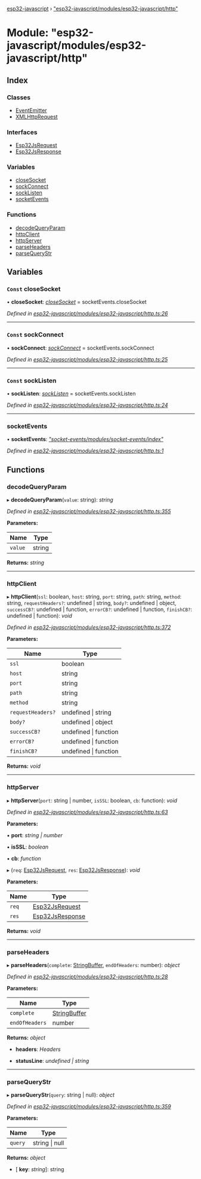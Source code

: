 [esp32-javascript](../README.md) › ["esp32-javascript/modules/esp32-javascript/http"](_esp32_javascript_modules_esp32_javascript_http_.md)

# Module: "esp32-javascript/modules/esp32-javascript/http"

## Index

### Classes

* [EventEmitter](../classes/_esp32_javascript_modules_esp32_javascript_http_.eventemitter.md)
* [XMLHttpRequest](../classes/_esp32_javascript_modules_esp32_javascript_http_.xmlhttprequest.md)

### Interfaces

* [Esp32JsRequest](../interfaces/_esp32_javascript_modules_esp32_javascript_http_.esp32jsrequest.md)
* [Esp32JsResponse](../interfaces/_esp32_javascript_modules_esp32_javascript_http_.esp32jsresponse.md)

### Variables

* [closeSocket](_esp32_javascript_modules_esp32_javascript_http_.md#const-closesocket)
* [sockConnect](_esp32_javascript_modules_esp32_javascript_http_.md#const-sockconnect)
* [sockListen](_esp32_javascript_modules_esp32_javascript_http_.md#const-socklisten)
* [socketEvents](_esp32_javascript_modules_esp32_javascript_http_.md#socketevents)

### Functions

* [decodeQueryParam](_esp32_javascript_modules_esp32_javascript_http_.md#decodequeryparam)
* [httpClient](_esp32_javascript_modules_esp32_javascript_http_.md#httpclient)
* [httpServer](_esp32_javascript_modules_esp32_javascript_http_.md#httpserver)
* [parseHeaders](_esp32_javascript_modules_esp32_javascript_http_.md#parseheaders)
* [parseQueryStr](_esp32_javascript_modules_esp32_javascript_http_.md#parsequerystr)

## Variables

### `Const` closeSocket

• **closeSocket**: *[closeSocket](_socket_events_modules_socket_events_index_.md#closesocket)* = socketEvents.closeSocket

*Defined in [esp32-javascript/modules/esp32-javascript/http.ts:26](https://github.com/marcelkottmann/esp32-javascript/blob/801e1cb/components/esp32-javascript/modules/esp32-javascript/http.ts#L26)*

___

### `Const` sockConnect

• **sockConnect**: *[sockConnect](_socket_events_modules_socket_events_index_.md#sockconnect)* = socketEvents.sockConnect

*Defined in [esp32-javascript/modules/esp32-javascript/http.ts:25](https://github.com/marcelkottmann/esp32-javascript/blob/801e1cb/components/esp32-javascript/modules/esp32-javascript/http.ts#L25)*

___

### `Const` sockListen

• **sockListen**: *[sockListen](_socket_events_modules_socket_events_index_.md#socklisten)* = socketEvents.sockListen

*Defined in [esp32-javascript/modules/esp32-javascript/http.ts:24](https://github.com/marcelkottmann/esp32-javascript/blob/801e1cb/components/esp32-javascript/modules/esp32-javascript/http.ts#L24)*

___

###  socketEvents

• **socketEvents**: *["socket-events/modules/socket-events/index"](_socket_events_modules_socket_events_index_.md)*

*Defined in [esp32-javascript/modules/esp32-javascript/http.ts:1](https://github.com/marcelkottmann/esp32-javascript/blob/801e1cb/components/esp32-javascript/modules/esp32-javascript/http.ts#L1)*

## Functions

###  decodeQueryParam

▸ **decodeQueryParam**(`value`: string): *string*

*Defined in [esp32-javascript/modules/esp32-javascript/http.ts:355](https://github.com/marcelkottmann/esp32-javascript/blob/801e1cb/components/esp32-javascript/modules/esp32-javascript/http.ts#L355)*

**Parameters:**

Name | Type |
------ | ------ |
`value` | string |

**Returns:** *string*

___

###  httpClient

▸ **httpClient**(`ssl`: boolean, `host`: string, `port`: string, `path`: string, `method`: string, `requestHeaders?`: undefined | string, `body?`: undefined | object, `successCB?`: undefined | function, `errorCB?`: undefined | function, `finishCB?`: undefined | function): *void*

*Defined in [esp32-javascript/modules/esp32-javascript/http.ts:372](https://github.com/marcelkottmann/esp32-javascript/blob/801e1cb/components/esp32-javascript/modules/esp32-javascript/http.ts#L372)*

**Parameters:**

Name | Type |
------ | ------ |
`ssl` | boolean |
`host` | string |
`port` | string |
`path` | string |
`method` | string |
`requestHeaders?` | undefined &#124; string |
`body?` | undefined &#124; object |
`successCB?` | undefined &#124; function |
`errorCB?` | undefined &#124; function |
`finishCB?` | undefined &#124; function |

**Returns:** *void*

___

###  httpServer

▸ **httpServer**(`port`: string | number, `isSSL`: boolean, `cb`: function): *void*

*Defined in [esp32-javascript/modules/esp32-javascript/http.ts:63](https://github.com/marcelkottmann/esp32-javascript/blob/801e1cb/components/esp32-javascript/modules/esp32-javascript/http.ts#L63)*

**Parameters:**

▪ **port**: *string | number*

▪ **isSSL**: *boolean*

▪ **cb**: *function*

▸ (`req`: [Esp32JsRequest](../interfaces/_esp32_javascript_modules_esp32_javascript_http_.esp32jsrequest.md), `res`: [Esp32JsResponse](../interfaces/_esp32_javascript_modules_esp32_javascript_http_.esp32jsresponse.md)): *void*

**Parameters:**

Name | Type |
------ | ------ |
`req` | [Esp32JsRequest](../interfaces/_esp32_javascript_modules_esp32_javascript_http_.esp32jsrequest.md) |
`res` | [Esp32JsResponse](../interfaces/_esp32_javascript_modules_esp32_javascript_http_.esp32jsresponse.md) |

**Returns:** *void*

___

###  parseHeaders

▸ **parseHeaders**(`complete`: [StringBuffer](../classes/_esp32_javascript_modules_esp32_javascript_stringbuffer_.stringbuffer.md), `endOfHeaders`: number): *object*

*Defined in [esp32-javascript/modules/esp32-javascript/http.ts:28](https://github.com/marcelkottmann/esp32-javascript/blob/801e1cb/components/esp32-javascript/modules/esp32-javascript/http.ts#L28)*

**Parameters:**

Name | Type |
------ | ------ |
`complete` | [StringBuffer](../classes/_esp32_javascript_modules_esp32_javascript_stringbuffer_.stringbuffer.md) |
`endOfHeaders` | number |

**Returns:** *object*

* **headers**: *Headers*

* **statusLine**: *undefined | string*

___

###  parseQueryStr

▸ **parseQueryStr**(`query`: string | null): *object*

*Defined in [esp32-javascript/modules/esp32-javascript/http.ts:359](https://github.com/marcelkottmann/esp32-javascript/blob/801e1cb/components/esp32-javascript/modules/esp32-javascript/http.ts#L359)*

**Parameters:**

Name | Type |
------ | ------ |
`query` | string &#124; null |

**Returns:** *object*

* \[ **key**: *string*\]: string

